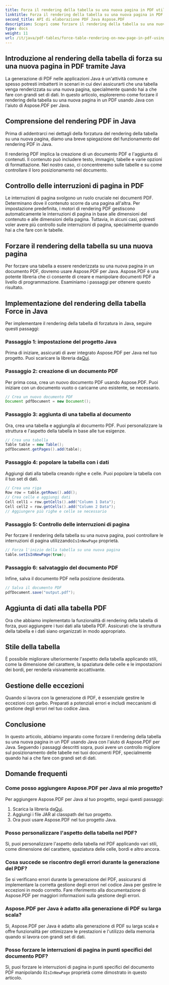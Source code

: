 ```yaml
---
title: Forza il rendering della tabella su una nuova pagina in PDF utilizzando Java
linktitle: Forza il rendering della tabella su una nuova pagina in PDF utilizzando Java
second_title: API di elaborazione PDF Java Aspose.PDF
description: Scopri come forzare il rendering della tabella su una nuova pagina in PDF usando Java con Aspose.PDF. Questa guida passo passo include codice sorgente e suggerimenti degli esperti per una formattazione precisa dei documenti PDF.
type: docs
weight: 11
url: /it/java/pdf-tables/force-table-rendering-on-new-page-in-pdf-using-java/
---
```


## Introduzione al rendering della tabella di forza su una nuova pagina in PDF tramite Java

La generazione di PDF nelle applicazioni Java è un'attività comune e spesso potresti imbatterti in scenari in cui devi assicurarti che una tabella venga renderizzata su una nuova pagina, specialmente quando hai a che fare con grandi set di dati. In questo articolo, esploreremo come forzare il rendering della tabella su una nuova pagina in un PDF usando Java con l'aiuto di Aspose.PDF per Java.

## Comprensione del rendering PDF in Java

Prima di addentrarci nei dettagli della forzatura del rendering della tabella su una nuova pagina, diamo una breve spiegazione del funzionamento del rendering PDF in Java.

Il rendering PDF implica la creazione di un documento PDF e l'aggiunta di contenuti. Il contenuto può includere testo, immagini, tabelle e varie opzioni di formattazione. Nel nostro caso, ci concentreremo sulle tabelle e su come controllare il loro posizionamento nel documento.

## Controllo delle interruzioni di pagina in PDF

Le interruzioni di pagina svolgono un ruolo cruciale nei documenti PDF. Determinano dove il contenuto scorre da una pagina all'altra. Per impostazione predefinita, i motori di rendering PDF gestiscono automaticamente le interruzioni di pagina in base alle dimensioni del contenuto e alle dimensioni della pagina. Tuttavia, in alcuni casi, potresti voler avere più controllo sulle interruzioni di pagina, specialmente quando hai a che fare con le tabelle.

## Forzare il rendering della tabella su una nuova pagina

Per forzare una tabella a essere renderizzata su una nuova pagina in un documento PDF, dovremo usare Aspose.PDF per Java. Aspose.PDF è una potente libreria che ci consente di creare e manipolare documenti PDF a livello di programmazione. Esaminiamo i passaggi per ottenere questo risultato.

## Implementazione del rendering della tabella Force in Java

Per implementare il rendering della tabella di forzatura in Java, seguire questi passaggi:

### Passaggio 1: impostazione del progetto Java

 Prima di iniziare, assicurati di aver integrato Aspose.PDF per Java nel tuo progetto. Puoi scaricare la libreria da[Qui](https://releases.aspose.com/pdf/java/).

### Passaggio 2: creazione di un documento PDF

Per prima cosa, crea un nuovo documento PDF usando Aspose.PDF. Puoi iniziare con un documento vuoto o caricarne uno esistente, se necessario.

```java
// Crea un nuovo documento PDF
Document pdfDocument = new Document();
```

### Passaggio 3: aggiunta di una tabella al documento

Ora, crea una tabella e aggiungila al documento PDF. Puoi personalizzare la struttura e l'aspetto della tabella in base alle tue esigenze.

```java
// Crea una tabella
Table table = new Table();
pdfDocument.getPages().add(table);
```

### Passaggio 4: popolare la tabella con i dati

Aggiungi dati alla tabella creando righe e celle. Puoi popolare la tabella con il tuo set di dati.

```java
// Crea una riga
Row row = table.getRows().add();
// Crea celle e aggiungi dati
Cell cell1 = row.getCells().add("Column 1 Data");
Cell cell2 = row.getCells().add("Column 2 Data");
// Aggiungere più righe e celle se necessario
```

### Passaggio 5: Controllo delle interruzioni di pagina

 Per forzare il rendering della tabella su una nuova pagina, puoi controllare le interruzioni di pagina utilizzando`IsInNewPage` proprietà.

```java
// Forza l'inizio della tabella su una nuova pagina
table.setIsInNewPage(true);
```

### Passaggio 6: salvataggio del documento PDF

Infine, salva il documento PDF nella posizione desiderata.

```java
// Salva il documento PDF
pdfDocument.save("output.pdf");
```

## Aggiunta di dati alla tabella PDF

Ora che abbiamo implementato la funzionalità di rendering della tabella di forza, puoi aggiungere i tuoi dati alla tabella PDF. Assicurati che la struttura della tabella e i dati siano organizzati in modo appropriato.

## Stile della tabella

È possibile migliorare ulteriormente l'aspetto della tabella applicando stili, come la dimensione del carattere, la spaziatura delle celle e le impostazioni dei bordi, per renderla visivamente accattivante.

## Gestione delle eccezioni

Quando si lavora con la generazione di PDF, è essenziale gestire le eccezioni con garbo. Preparati a potenziali errori e includi meccanismi di gestione degli errori nel tuo codice Java.

## Conclusione

In questo articolo, abbiamo imparato come forzare il rendering della tabella su una nuova pagina in un PDF usando Java con l'aiuto di Aspose.PDF per Java. Seguendo i passaggi descritti sopra, puoi avere un controllo migliore sul posizionamento delle tabelle nei tuoi documenti PDF, specialmente quando hai a che fare con grandi set di dati.

## Domande frequenti

### Come posso aggiungere Aspose.PDF per Java al mio progetto?

Per aggiungere Aspose.PDF per Java al tuo progetto, segui questi passaggi:
1.  Scarica la libreria da[Qui](https://releases.aspose.com/pdf/java/).
2. Aggiungi i file JAR al classpath del tuo progetto.
3. Ora puoi usare Aspose.PDF nel tuo progetto Java.

### Posso personalizzare l'aspetto della tabella nel PDF?

Sì, puoi personalizzare l'aspetto della tabella nel PDF applicando vari stili, come dimensione del carattere, spaziatura delle celle, bordi e altro ancora.

### Cosa succede se riscontro degli errori durante la generazione del PDF?

Se si verificano errori durante la generazione del PDF, assicurarsi di implementare la corretta gestione degli errori nel codice Java per gestire le eccezioni in modo corretto. Fare riferimento alla documentazione di Aspose.PDF per maggiori informazioni sulla gestione degli errori.

### Aspose.PDF per Java è adatto alla generazione di PDF su larga scala?

Sì, Aspose.PDF per Java è adatto alla generazione di PDF su larga scala e offre funzionalità per ottimizzare le prestazioni e l'utilizzo della memoria quando si lavora con grandi set di dati.

### Posso forzare le interruzioni di pagina in punti specifici del documento PDF?

 Sì, puoi forzare le interruzioni di pagina in punti specifici del documento PDF manipolando il`IsInNewPage` proprietà come dimostrato in questo articolo.